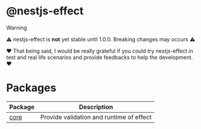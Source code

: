 # @nestjs-effect

> [!WARNING]  
> :warning: nestjs-effect is **not** yet stable until 1.0.0. Breaking changes may occurs :warning:
>
> :heart: That being said, I would be really grateful if you could try nestjs-effect in test and real life scenarios and provide feedbacks to help the development. :heart:

# Packages

| Package                         | Description                              |
| ------------------------------- | ---------------------------------------- |
| [core](packages/core/README.md) | Provide validation and runtime of effect |
